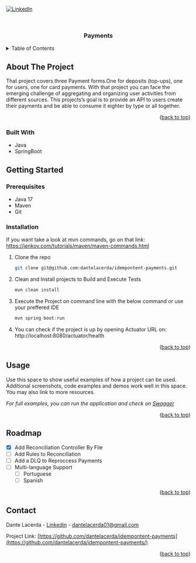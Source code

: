 <a name="readme-top"></a>

[![LinkedIn][linkedin-shield]][linkedin-url]



<!-- PROJECT LOGO -->
<br />
<div align="center">

  <h3 align="center">Payments</h3>
</div>



<!-- TABLE OF CONTENTS -->
<details>
  <summary>Table of Contents</summary>
  <ol>
    <li>
      <a href="#about-the-project">About The Project</a>
      <ul>
        <li><a href="#built-with">Built With</a></li>
      </ul>
    </li>
    <li>
      <a href="#getting-started">Getting Started</a>
      <ul>
        <li><a href="#prerequisites">Prerequisites</a></li>
        <li><a href="#installation">Installation</a></li>
      </ul>
    </li>
    <li><a href="#usage">Usage</a></li>
    <li><a href="#roadmap">Roadmap</a></li>
    <li><a href="#contact">Contact</a></li>
    
  </ol>
</details>



<!-- ABOUT THE PROJECT -->
## About The Project

That project covers three Payment forms.One for deposits (top-ups),
one for users, one for card payments. With that project you can face the emerging challenge of aggregating and organizing user
activities from different sources.
This projects’s goal is to provide an API to users create their payments and be able to consume it eighter by type or all together.

<p align="right">(<a href="#readme-top">back to top</a>)</p>



### Built With

* Java
* SpringBoot


<!-- GETTING STARTED -->
## Getting Started

### Prerequisites

* Java 17
* Maven
* Git
 
### Installation

If you want take a look at mvn commands, go on that link: 
https://jenkov.com/tutorials/maven/maven-commands.html

1. Clone the repo
   ```sh
   git clone git@github.com:dantelacerda/idempontent-payments.git
   ```
2. Clean and Install projects to Build and Execute Tests
   ```sh
   mvn clean install
   ```
3. Execute the Project on command line with the below command or use your preffered IDE
   ```js
   mvn spring-boot:run
   ```
4. You can check if the project is up by opening Actuator URL on:
http://localhost:8080/actuator/health

<p align="right">(<a href="#readme-top">back to top</a>)</p>



<!-- USAGE EXAMPLES -->
## Usage

Use this space to show useful examples of how a project can be used. Additional screenshots, code examples and demos work well in this space. You may also link to more resources.

_For full examples, you can run the application and check on [Swagger](http://localhost:8080/swagger-ui/index.html)_

<p align="right">(<a href="#readme-top">back to top</a>)</p>



<!-- ROADMAP -->
## Roadmap

- [x] Add Reconciliation Controller By File
- [ ] Add Rules to Reconciliation
- [ ] Add a DLQ to Reproccess Payments
- [ ] Multi-language Support
    - [ ] Portuguese
    - [ ] Spanish

<p align="right">(<a href="#readme-top">back to top</a>)</p>

<!-- CONTACT -->
## Contact

Dante Lacerda - [Linkedin](https://www.linkedin.com/in/dantelacerda/) - dantelacerda01@gmail.com

Project Link: [https://github.com/dantelacerda/idempontent-payments](https://github.com/dantelacerda/idempontent-payments/)

<p align="right">(<a href="#readme-top">back to top</a>)</p>


<!-- MARKDOWN LINKS & IMAGES -->
<!-- https://www.markdownguide.org/basic-syntax/#reference-style-links -->
[contributors-shield]: https://img.shields.io/github/contributors/othneildrew/Best-README-Template.svg?style=for-the-badge
[contributors-url]: https://github.com/othneildrew/Best-README-Template/graphs/contributors
[forks-shield]: https://img.shields.io/github/forks/othneildrew/Best-README-Template.svg?style=for-the-badge
[forks-url]: https://github.com/othneildrew/Best-README-Template/network/members
[stars-shield]: https://img.shields.io/github/stars/othneildrew/Best-README-Template.svg?style=for-the-badge
[stars-url]: https://github.com/othneildrew/Best-README-Template/stargazers
[issues-shield]: https://img.shields.io/github/issues/othneildrew/Best-README-Template.svg?style=for-the-badge
[issues-url]: https://github.com/othneildrew/Best-README-Template/issues
[license-shield]: https://img.shields.io/github/license/othneildrew/Best-README-Template.svg?style=for-the-badge
[license-url]: https://github.com/othneildrew/Best-README-Template/blob/master/LICENSE.txt
[linkedin-shield]: https://img.shields.io/badge/-LinkedIn-black.svg?style=for-the-badge&logo=linkedin&colorB=555
[linkedin-url]: https://www.linkedin.com/in/dantelacerda/
[product-screenshot]: images/screenshot.png
[Next.js]: https://img.shields.io/badge/next.js-000000?style=for-the-badge&logo=nextdotjs&logoColor=white
[Next-url]: https://nextjs.org/
[React.js]: https://img.shields.io/badge/React-20232A?style=for-the-badge&logo=react&logoColor=61DAFB
[React-url]: https://reactjs.org/
[Vue.js]: https://img.shields.io/badge/Vue.js-35495E?style=for-the-badge&logo=vuedotjs&logoColor=4FC08D
[Vue-url]: https://vuejs.org/
[Angular.io]: https://img.shields.io/badge/Angular-DD0031?style=for-the-badge&logo=angular&logoColor=white
[Angular-url]: https://angular.io/
[Svelte.dev]: https://img.shields.io/badge/Svelte-4A4A55?style=for-the-badge&logo=svelte&logoColor=FF3E00
[Svelte-url]: https://svelte.dev/
[Laravel.com]: https://img.shields.io/badge/Laravel-FF2D20?style=for-the-badge&logo=laravel&logoColor=white
[Laravel-url]: https://laravel.com
[Bootstrap.com]: https://img.shields.io/badge/Bootstrap-563D7C?style=for-the-badge&logo=bootstrap&logoColor=white
[Bootstrap-url]: https://getbootstrap.com
[JQuery.com]: https://img.shields.io/badge/jQuery-0769AD?style=for-the-badge&logo=jquery&logoColor=white
[JQuery-url]: https://jquery.com
[Java-url]: https://www.java.com/pt-BR/
[Java-badge]: https://www.oracle.com/a/tech/img/rc10-java-badge-3.png
[Springboot-url]: https://spring.io/projects/spring-boot
